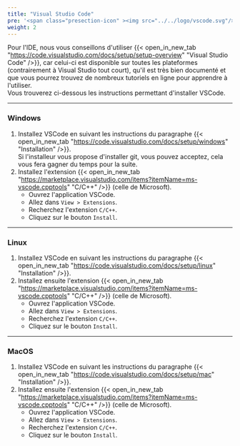 ```yaml
---
title: "Visual Studio Code"
pre: '<span class="presection-icon" ><img src="../../logo/vscode.svg"/></span>'
weight: 2
---
```


Pour l'IDE, nous vous conseillons d'utiliser {{< open_in_new_tab "https://code.visualstudio.com/docs/setup/setup-overview" "Visual Studio Code" />}}, car celui-ci est disponible sur toutes les plateformes (contrairement à Visual Studio tout court), qu'il est très bien documenté et que vous pourrez trouvez de nombreux tutoriels en ligne pour apprendre à l'utiliser.\
Vous trouverez ci-dessous les instructions permettant d'installer VSCode.

---

### Windows

1. Installez VSCode en suivant les instructions du paragraphe {{< open_in_new_tab "https://code.visualstudio.com/docs/setup/windows" "Installation" />}}. \
Si l'installeur vous propose d'installer git, vous pouvez acceptez, cela vous fera gagner du temps pour la suite. 
2. Installez l'extension {{< open_in_new_tab "https://marketplace.visualstudio.com/items?itemName=ms-vscode.cpptools" "C/C++" />}} (celle de Microsoft).
	- Ouvrez l'application VSCode.
	- Allez dans `View > Extensions`.
	- Recherchez l'extension `C/C++`.
	- Cliquez sur le bouton `Install`.

---

### Linux

1. Installez VSCode en suivant les instructions du paragraphe {{< open_in_new_tab "https://code.visualstudio.com/docs/setup/linux" "Installation" />}}.
2. Installez ensuite l'extension {{< open_in_new_tab "https://marketplace.visualstudio.com/items?itemName=ms-vscode.cpptools" "C/C++" />}} (celle de Microsoft).
	- Ouvrez l'application VSCode.
	- Allez dans `View > Extensions`.
	- Recherchez l'extension `C/C++`.
	- Cliquez sur le bouton `Install`.

---

### MacOS

1. Installez VSCode en suivant les instructions du paragraphe {{< open_in_new_tab "https://code.visualstudio.com/docs/setup/mac" "Installation" />}}.
2. Installez ensuite l'extension {{< open_in_new_tab "https://marketplace.visualstudio.com/items?itemName=ms-vscode.cpptools" "C/C++" />}} (celle de Microsoft).
	- Ouvrez l'application VSCode.
	- Allez dans `View > Extensions`.
	- Recherchez l'extension `C/C++`.
	- Cliquez sur le bouton `Install`.
